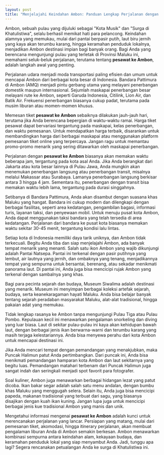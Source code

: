 ```yaml
---
layout: post
title: "Menjelajahi Keindahan Ambon: Panduan Lengkap Perjalanan dengan Pesawat ke Ambon"
---
```


Ambon, sebuah pulau yang dijuluki sebagai "Kota Musik" dan "Surga di Khatulistiwa", selalu berhasil memikat hati para pelancong. Keindahan alamnya yang memukau, mulai dari pantai berpasir putih, laut biru jernih yang kaya akan terumbu karang, hingga keramahan penduduk lokalnya, menjadikan Ambon destinasi impian bagi banyak orang. Bagi Anda yang berencana mengunjungi pulau yang terletak di Provinsi Maluku ini, memahami seluk-beluk perjalanan, terutama tentang **pesawat ke Ambon**, adalah langkah awal yang penting.

Perjalanan udara menjadi moda transportasi paling efisien dan umum untuk mencapai Ambon dari berbagai kota besar di Indonesia. Bandara Pattimura di Ambon (AMQ) menjadi pintu gerbang utama yang melayani penerbangan domestik maupun internasional. Sejumlah maskapai penerbangan besar melayani rute ke Ambon, seperti Garuda Indonesia, Citilink, Lion Air, dan Batik Air. Frekuensi penerbangan biasanya cukup padat, terutama pada musim liburan atau momen-momen khusus.

Memesan tiket **pesawat ke Ambon** sebaiknya dilakukan jauh-jauh hari, terutama jika Anda berencana bepergian di waktu-waktu ramai. Harga tiket pesawat dapat bervariasi tergantung pada maskapai, kelas penerbangan, dan waktu pemesanan. Untuk mendapatkan harga terbaik, disarankan untuk membandingkan harga dari berbagai maskapai atau menggunakan platform pemesanan tiket online yang terpercaya. Jangan ragu untuk memantau promo-promo menarik yang sering ditawarkan oleh maskapai penerbangan.

Perjalanan dengan **pesawat ke Ambon** biasanya akan memakan waktu beberapa jam, tergantung pada kota asal Anda. Jika Anda berangkat dari Jakarta atau kota besar lainnya di Pulau Jawa, Anda mungkin akan menemukan penerbangan langsung atau penerbangan transit, misalnya melalui Makassar atau Surabaya. Lamanya penerbangan langsung berkisar antara 3 hingga 4 jam. Sementara itu, penerbangan dengan transit bisa memakan waktu lebih lama, tergantung pada durasi singgahnya.

Setibanya di Bandara Pattimura, Anda akan disambut dengan suasana khas Maluku yang hangat. Bandara ini cukup modern dan dilengkapi dengan berbagai fasilitas, seperti area kedatangan, pengambilan bagasi, informasi turis, layanan taksi, dan penyewaan mobil. Untuk menuju pusat kota Ambon, Anda dapat menggunakan taksi bandara yang telah tersedia di area kedatangan. Perjalanan dari bandara ke pusat kota biasanya memakan waktu sekitar 30-45 menit, tergantung kondisi lalu lintas.

Setiap kota di Indonesia memiliki daya tarik uniknya, dan Ambon tidak terkecuali. Begitu Anda tiba dan siap menjelajahi Ambon, ada banyak tempat menarik yang menanti. Salah satu ikon Ambon yang wajib dikunjungi adalah Pantai Natsepa. Pantai ini terkenal dengan pasir putihnya yang lembut, air lautnya yang jernih, dan ombaknya yang tenang, menjadikannya tempat yang sempurna untuk bersantai, berenang, atau sekadar menikmati panorama laut. Di pantai ini, Anda juga bisa mencicipi rujak Ambon yang terkenal dengan sambalnya yang khas.

Bagi para pecinta sejarah dan budaya, Museum Siwalima adalah destinasi yang menarik. Museum ini menyimpan berbagai koleksi artefak sejarah, budaya, serta keanekaragaman hayati Maluku. Anda bisa belajar banyak tentang sejarah peradaban masyarakat Maluku, alat-alat tradisional, hingga pakaian adat yang memukau.

Tidak lengkap rasanya ke Ambon tanpa mengunjungi Pulau Tiga atau Pulau Pombo. Kepulauan kecil ini menawarkan pengalaman snorkeling dan diving yang luar biasa. Laut di sekitar pulau-pulau ini kaya akan kehidupan bawah laut, dengan berbagai jenis ikan berwarna-warni dan terumbu karang yang masih terjaga kelestariannya. Anda bisa menyewa perahu dari kota Ambon untuk mencapai destinasi ini.

Jika Anda mencari tempat dengan pemandangan yang menakjubkan, maka Puncak Halimun patut Anda pertimbangkan. Dari puncak ini, Anda bisa menikmati pemandangan hamparan kota Ambon dan laut sekitarnya yang begitu luas. Pemandangan matahari terbenam dari Puncak Halimun juga sangat indah dan seringkali menjadi spot favorit para fotografer.

Soal kuliner, Ambon juga menawarkan berbagai hidangan lezat yang patut dicoba. Ikan bakar segar adalah salah satu menu andalan, dengan bumbu khas Maluku yang menggugah selera. Selain itu, Anda juga bisa mencicipi papeda, makanan tradisional yang terbuat dari sagu, yang biasanya disajikan dengan kuah ikan kuning. Jangan lupa juga untuk mencicipi berbagai jenis kue tradisional Ambon yang manis dan unik.

Mengetahui informasi mengenai **pesawat ke Ambon** adalah kunci untuk merencanakan perjalanan yang lancar. Persiapan yang matang, mulai dari pemesanan tiket, akomodasi, hingga itinerary perjalanan, akan membuat pengalaman liburan Anda di Ambon semakin berkesan. Ambon menawarkan kombinasi sempurna antara keindahan alam, kekayaan budaya, dan keramahan penduduk lokal yang siap menyambut Anda. Jadi, tunggu apa lagi? Segera rencanakan petualangan Anda ke surga di Khatulistiwa ini.
